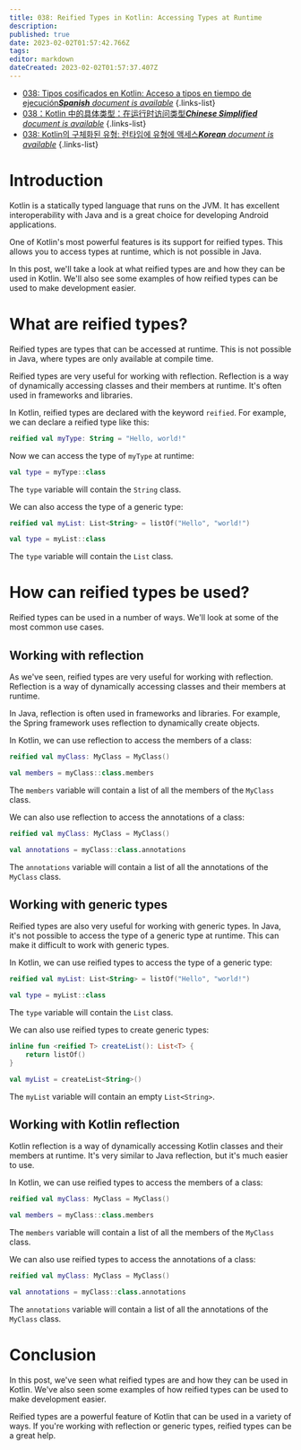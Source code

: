 ```yaml
---
title: 038: Reified Types in Kotlin: Accessing Types at Runtime
description: 
published: true
date: 2023-02-02T01:57:42.766Z
tags: 
editor: markdown
dateCreated: 2023-02-02T01:57:37.407Z
---
```


- [038: Tipos cosificados en Kotlin: Acceso a tipos en tiempo de ejecución***Spanish** document is available*](/es/Knowledge-base/Kotlin/Learning/038-reified-types-in-kotlin-accessing-types-at-runtime)
{.links-list}
- [038：Kotlin 中的具体类型：在运行时访问类型***Chinese Simplified** document is available*](/zh/Knowledge-base/Kotlin/Learning/038-reified-types-in-kotlin-accessing-types-at-runtime)
{.links-list}
- [038: Kotlin의 구체화된 유형: 런타임에 유형에 액세스***Korean** document is available*](/ko/Knowledge-base/Kotlin/Learning/038-reified-types-in-kotlin-accessing-types-at-runtime)
{.links-list}


# Introduction

Kotlin is a statically typed language that runs on the JVM. It has excellent interoperability with Java and is a great choice for developing Android applications.

One of Kotlin's most powerful features is its support for reified types. This allows you to access types at runtime, which is not possible in Java.

In this post, we'll take a look at what reified types are and how they can be used in Kotlin. We'll also see some examples of how reified types can be used to make development easier.

# What are reified types?

Reified types are types that can be accessed at runtime. This is not possible in Java, where types are only available at compile time.

Reified types are very useful for working with reflection. Reflection is a way of dynamically accessing classes and their members at runtime. It's often used in frameworks and libraries.

In Kotlin, reified types are declared with the keyword `reified`. For example, we can declare a reified type like this:

```kotlin
reified val myType: String = "Hello, world!"
```

Now we can access the type of `myType` at runtime:

```kotlin
val type = myType::class
```

The `type` variable will contain the `String` class.

We can also access the type of a generic type:

```kotlin
reified val myList: List<String> = listOf("Hello", "world!")

val type = myList::class
```

The `type` variable will contain the `List` class.

# How can reified types be used?

Reified types can be used in a number of ways. We'll look at some of the most common use cases.

## Working with reflection

As we've seen, reified types are very useful for working with reflection. Reflection is a way of dynamically accessing classes and their members at runtime.

In Java, reflection is often used in frameworks and libraries. For example, the Spring framework uses reflection to dynamically create objects.

In Kotlin, we can use reflection to access the members of a class:

```kotlin
reified val myClass: MyClass = MyClass()

val members = myClass::class.members
```

The `members` variable will contain a list of all the members of the `MyClass` class.

We can also use reflection to access the annotations of a class:

```kotlin
reified val myClass: MyClass = MyClass()

val annotations = myClass::class.annotations
```

The `annotations` variable will contain a list of all the annotations of the `MyClass` class.

## Working with generic types

Reified types are also very useful for working with generic types. In Java, it's not possible to access the type of a generic type at runtime. This can make it difficult to work with generic types.

In Kotlin, we can use reified types to access the type of a generic type:

```kotlin
reified val myList: List<String> = listOf("Hello", "world!")

val type = myList::class
```

The `type` variable will contain the `List` class.

We can also use reified types to create generic types:

```kotlin
inline fun <reified T> createList(): List<T> {
    return listOf()
}

val myList = createList<String>()
```

The `myList` variable will contain an empty `List<String>`.

## Working with Kotlin reflection

Kotlin reflection is a way of dynamically accessing Kotlin classes and their members at runtime. It's very similar to Java reflection, but it's much easier to use.

In Kotlin, we can use reified types to access the members of a class:

```kotlin
reified val myClass: MyClass = MyClass()

val members = myClass::class.members
```

The `members` variable will contain a list of all the members of the `MyClass` class.

We can also use reified types to access the annotations of a class:

```kotlin
reified val myClass: MyClass = MyClass()

val annotations = myClass::class.annotations
```

The `annotations` variable will contain a list of all the annotations of the `MyClass` class.

# Conclusion

In this post, we've seen what reified types are and how they can be used in Kotlin. We've also seen some examples of how reified types can be used to make development easier.

Reified types are a powerful feature of Kotlin that can be used in a variety of ways. If you're working with reflection or generic types, reified types can be a great help.